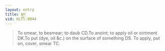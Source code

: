 ```yaml
---
layout: entry
title: སྐུད་
vid: Hill:0044
---
```

> To smear, to besmear; to daub CD\.To anoint; to apply oil or ointment DK\.To put (dye, oil &c\.) on the surface of something DS\. To apply, put on, cover, smear TC\.


